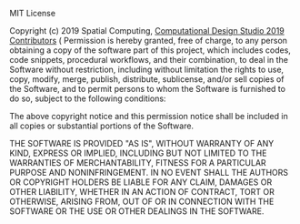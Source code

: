 MIT License

Copyright (c) 2019 Spatial Computing, [Computational Design Studio 2019 Contributors](https://github.com/Pirouz-Nourian/spatial_computing_19/blob/master/AUTHORS.md)
(
Permission is hereby granted, free of charge, to any person obtaining a copy
of the software part of this project, which includes codes, code snippets, procedural workflows, and their combination, to deal
in the Software without restriction, including without limitation the rights
to use, copy, modify, merge, publish, distribute, sublicense, and/or sell
copies of the Software, and to permit persons to whom the Software is
furnished to do so, subject to the following conditions:

The above copyright notice and this permission notice shall be included in all
copies or substantial portions of the Software.

THE SOFTWARE IS PROVIDED "AS IS", WITHOUT WARRANTY OF ANY KIND, EXPRESS OR
IMPLIED, INCLUDING BUT NOT LIMITED TO THE WARRANTIES OF MERCHANTABILITY,
FITNESS FOR A PARTICULAR PURPOSE AND NONINFRINGEMENT. IN NO EVENT SHALL THE
AUTHORS OR COPYRIGHT HOLDERS BE LIABLE FOR ANY CLAIM, DAMAGES OR OTHER
LIABILITY, WHETHER IN AN ACTION OF CONTRACT, TORT OR OTHERWISE, ARISING FROM,
OUT OF OR IN CONNECTION WITH THE SOFTWARE OR THE USE OR OTHER DEALINGS IN THE
SOFTWARE.
